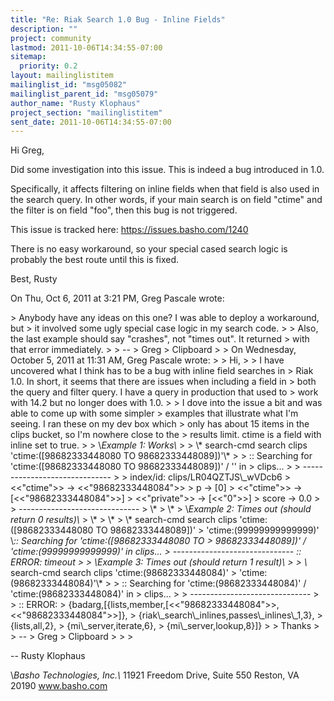 ```yaml
---
title: "Re: Riak Search 1.0 Bug - Inline Fields"
description: ""
project: community
lastmod: 2011-10-06T14:34:55-07:00
sitemap:
  priority: 0.2
layout: mailinglistitem
mailinglist_id: "msg05082"
mailinglist_parent_id: "msg05079"
author_name: "Rusty Klophaus"
project_section: "mailinglistitem"
sent_date: 2011-10-06T14:34:55-07:00
---
```



Hi Greg,

Did some investigation into this issue. This is indeed a bug introduced in
1.0.

Specifically, it affects filtering on inline fields when that field is also
used in the search query. In other words, if your main search is on field
"ctime" and the filter is on field "foo", then this bug is not triggered.

This issue is tracked here: https://issues.basho.com/1240

There is no easy workaround, so your special cased search logic is probably
the best route until this is fixed.

Best,
Rusty


On Thu, Oct 6, 2011 at 3:21 PM, Greg Pascale  wrote:

&gt; Anybody have any ideas on this one? I was able to deploy a workaround, but
&gt; it involved some ugly special case logic in my search code.
&gt;
&gt; Also, the last example should say "crashes", not "times out". It returned
&gt; with that error immediately.
&gt;
&gt; --
&gt; Greg
&gt; Clipboard
&gt;
&gt; On Wednesday, October 5, 2011 at 11:31 AM, Greg Pascale wrote:
&gt;
&gt; Hi,
&gt;
&gt; I have uncovered what I think has to be a bug with inline field searches in
&gt; Riak 1.0. In short, it seems that there are issues when including a field in
&gt; both the query and filter query. I have a query in production that used to
&gt; work with 14.2 but no longer does with 1.0.
&gt;
&gt; I dove into the issue a bit and was able to come up with some simpler
&gt; examples that illustrate what I'm seeing. I ran these on my dev box which
&gt; only has about 15 items in the clips bucket, so I'm nowhere close to the
&gt; results limit. ctime is a field with inline set to true.
&gt;
&gt; \\*Example 1: Works\\*
&gt;
&gt; \\* search-cmd search clips 'ctime:([98682333448080 TO 98682333448089])'\\*
&gt;
&gt; :: Searching for 'ctime:([98682333448080 TO 98682333448089])' / '' in
&gt; clips...
&gt;
&gt; ------------------------------
&gt;
&gt; index/id: clips/LR04QZTJS\\_wVDcb6
&gt; &lt;&lt;"ctime"&gt;&gt; -&gt; &lt;&lt;"98682333448084"&gt;&gt;
&gt; p -&gt; [0]
&gt; &lt;&lt;"ctime"&gt;&gt; -&gt; [&lt;&lt;"98682333448084"&gt;&gt;]
&gt; &lt;&lt;"private"&gt;&gt; -&gt; [&lt;&lt;"0"&gt;&gt;]
&gt; score -&gt; 0.0
&gt;
&gt; ------------------------------
&gt; \\*
&gt; \\*
&gt; \\*Example 2: Times out (should return 0 results)\\*
&gt; \\*
&gt; \\*
&gt; \\* search-cmd search clips 'ctime:([98682333448080 TO 98682333448089])'
&gt; 'ctime:(99999999999999)' \\*:: Searching for 'ctime:([98682333448080 TO
&gt; 98682333448089])' / 'ctime:(99999999999999)' in clips...
&gt; ------------------------------ :: ERROR: timeout
&gt;
&gt; \\*Example 3: Times out (should return 1 result)\\*
&gt;
&gt; \\* search-cmd search clips 'ctime:(98682333448084)'
&gt; 'ctime:(98682333448084)'\\*
&gt;
&gt; :: Searching for 'ctime:(98682333448084)' / 'ctime:(98682333448084)' in
&gt; clips...
&gt;
&gt; ------------------------------
&gt;
&gt; :: ERROR:
&gt; {badarg,[{lists,member,[&lt;&lt;"98682333448084"&gt;&gt;,&lt;&lt;"98682333448084"&gt;&gt;]},
&gt; {riak\\_search\\_inlines,passes\\_inlines\\_1,3},
&gt; {lists,all,2},
&gt; {mi\\_server,iterate,6},
&gt; {mi\\_server,lookup,8}]}
&gt;
&gt; Thanks
&gt;
&gt; --
&gt; Greg
&gt; Clipboard
&gt;
&gt;
&gt;

-- 
Rusty Klophaus

\\*Basho Technologies, Inc.\\*
11921 Freedom Drive, Suite 550
Reston, VA 20190
www.basho.com
